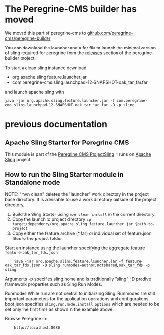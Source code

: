 # The Peregrine-CMS builder has moved

We moved this part of peregrine-cms to [github.com/peregrine-cms/peregrine-builder](https://github.com/peregrine-cms/peregrine-builder)

You can download the launcher and a far file to launch the minimal version of sling required for peregrine from the [releases](https://github.com/peregrine-cms/peregrine-builder/releases) section of the peregrine-builder project.

To start a clean sling instance download

-   org.apache.sling.feature.launcher.jar
-   com.peregrine-cms.sling.launchpad-12-SNAPSHOT-oak_tar_far.far

and launch apache sling with

```
java -jar org.apache.sling.feature.launcher.jar -f com.peregrine-cms.sling.launchpad-12-SNAPSHOT-oak_tar_far.far -D -p sling
```

# previous documentation

## Apache Sling Starter for Peregrine CMS

This module is part of the [Peregrine CMS ProjectSling](https://www.peregrine-cms.com/)
It runs on [Apache Sling](https://sling.apache.org) project.

## How to run the Sling Starter module in Standalone mode

NOTE: "mvn clean" deletes the "launcher" work directory in the project base
directory. It is advisable to use a work directory outside of the
project directory.

1. Build the Sling Starter using `mvn clean install` in the current directory.
2. Copy the launch to project directory `cp target/dependency/org.apache.sling.feature.launcher.jar $path-to-project`
3. Copy either the feature archive (\*.far) or individual set of feature.json files to the project folder

Start an instance using the launcher specifying the aggregate feature `feature-oak_tar_fds.json`

        java -jar org.apache.sling.feature.launcher.jar -f feature-oak_tar_fds.json -D sling.runmodes=author,notshared,oak_tar_fds -p sling

Arguments
-p specifies sling.home and is traditionally "sling"
-D prodive framework properties such as Sling Run Modes.

Runmodes
While run are not central to initializing Sling. Runmodes are still important parameters for the application operations and configurations.
boot.json specifies `sling.run.mode.install.options` which are needed to be set only the first time as shown in the example above.

Browse Peregrine in:

        http://localhost:8080
